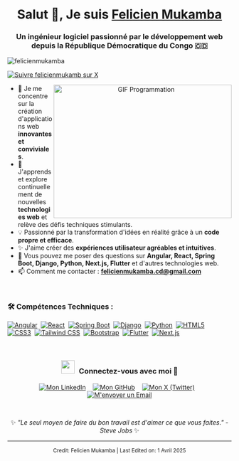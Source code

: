 <h1 align="center">Salut 👋, Je suis <a href="https://github.com/felicienmukamba/" target="blank">Felicien Mukamba</a></h1>
<h3 align="center">Un ingénieur logiciel passionné par le développement web depuis la République Démocratique du Congo 🇨🇩</h3>

<p align="left"> <img src="https://komarev.com/ghpvc/?username=felicienmukamba&label=Vues%20du%20Profil&color=0e75b6&style=flat" alt="felicienmukamba" /> </p>

<p align="left"> <a href="https://x.com/felicienmukamb" target="blank"><img src="https://img.shields.io/twitter/follow/felicienmukamb?logo=x&style=for-the-badge" alt="Suivre felicienmukamb sur X" /></a> </p>

<a target="_blank" align="center">
  <img align="right" top="500" height="300" width="400" alt="GIF Programmation" src="https://media.giphy.com/media/SWoSkN6DxTszqIKEqv/giphy.gif">
</a>

- 🔭 Je me concentre sur la création d'applications web **innovantes et conviviales**.
- 🌱 J'apprends et explore continuellement de nouvelles **technologies web** et relève des défis techniques stimulants.
- 💡 Passionné par la transformation d'idées en réalité grâce à un **code propre et efficace**.
- ✨ J'aime créer des **expériences utilisateur agréables et intuitives**.
- 💬 Vous pouvez me poser des questions sur **Angular, React, Spring Boot, Django, Python, Next.js, Flutter** et d'autres technologies web.
- 📫 Comment me contacter : **[felicienmukamba.cd@gmail.com](mailto:felicienmukamba.cd@gmail.com)**

<br/>

<h3 align="left">🛠️ Compétences Techniques :</h3>
<p align="left">
  <a href="https://angular.io/" target="_blank" rel="noreferrer"><img src="https://img.shields.io/badge/Angular-%23DD0031.svg?style=for-the-badge&logo=angular&logoColor=white" alt="Angular"/></a>&nbsp;
  <a href="https://react.dev/" target="_blank" rel="noreferrer"><img src="https://img.shields.io/badge/React-%2320232a.svg?style=for-the-badge&logo=react&logoColor=%2361DAFB" alt="React"/></a>&nbsp;
  <a href="https://spring.io/projects/spring-boot" target="_blank" rel="noreferrer"><img src="https://img.shields.io/badge/Spring_Boot-%23F2F4F9.svg?style=for-the-badge&logo=spring&logoColor=%236DB33F" alt="Spring Boot"/></a>&nbsp;
  <a href="https://www.djangoproject.com/" target="_blank" rel="noreferrer"><img src="https://img.shields.io/badge/Django-%23092E20.svg?style=for-the-badge&logo=django&logoColor=white" alt="Django"/></a>&nbsp;
  <a href="https://www.python.org/" target="_blank" rel="noreferrer"><img src="https://img.shields.io/badge/Python-3776AB?style=for-the-badge&logo=python&logoColor=white" alt="Python"/></a>&nbsp;
  <a href="https://developer.mozilla.org/fr/docs/Web/HTML" target="_blank" rel="noreferrer"><img src="https://img.shields.io/badge/HTML5-%23E34F26.svg?style=for-the-badge&logo=html5&logoColor=white" alt="HTML5"/></a>&nbsp;
  <a href="https://developer.mozilla.org/fr/docs/Web/CSS" target="_blank" rel="noreferrer"><img src="https://img.shields.io/badge/CSS3-%231572B6.svg?style=for-the-badge&logo=css3&logoColor=white" alt="CSS3"/></a>&nbsp;
  <a href="https://tailwindcss.com/" target="_blank" rel="noreferrer"><img src="https://img.shields.io/badge/Tailwind_CSS-%2338B2AC.svg?style=for-the-badge&logo=tailwind-css&logoColor=white" alt="Tailwind CSS"/></a>&nbsp;
  <a href="https://getbootstrap.com/" target="_blank" rel="noreferrer"><img src="https://img.shields.io/badge/Bootstrap-%23563D7C.svg?style=for-the-badge&logo=bootstrap&logoColor=white" alt="Bootstrap"/></a>&nbsp;
  <a href="https://flutter.dev/" target="_blank" rel="noreferrer"><img src="https://img.shields.io/badge/Flutter-%2302569B.svg?style=for-the-badge&logo=flutter&logoColor=white" alt="Flutter"/></a>&nbsp;
  <a href="https://nextjs.org/" target="_blank" rel="noreferrer"><img src="https://img.shields.io/badge/Next.js-%23000000.svg?style=for-the-badge&logo=nextdotjs&logoColor=white" alt="Next.js"/></a>&nbsp;
</p>

<br/>

<h3 align="center"><img src="https://media.giphy.com/media/iY8CRBdQXODJSCERIr/giphy.gif" width="30" height="30" style="margin-right: 10px;">Connectez-vous avec moi 🤝</h3>
<p align="center">
  <a href="https://www.linkedin.com/in/felicien-mukamba-5b49ab252/" target="_blank"><img align="center" src="https://img.shields.io/badge/LinkedIn-0077B5?style=for-the-badge&logo=linkedin&logoColor=white" alt="Mon LinkedIn"/></a> &nbsp;&nbsp;
  <a href="https://github.com/felicienmukamba/" target="_blank"><img align="center" src="https://img.shields.io/badge/GitHub-100000?style=for-the-badge&logo=github&logoColor=white" alt="Mon GitHub"/></a> &nbsp;&nbsp;
  <a href="https://x.com/felicienmukamb" target="_blank"><img align="center" src="https://img.shields.io/badge/X-000000?style=for-the-badge&logo=x&logoColor=white" alt="Mon X (Twitter)"/></a> &nbsp;&nbsp;
  <a href="mailto:felicienmukamba.cd@gmail.com" target="_blank"><img align="center" src="https://img.shields.io/badge/Gmail-D14836?style=for-the-badge&logo=gmail&logoColor=white" alt="M'envoyer un Email"/></a>
</p>
<br/>

<p align="center">✨ <i>"Le seul moyen de faire du bon travail est d'aimer ce que vous faites." - Steve Jobs</i> ✨</p>

---

<p align="center">
  <small>Credit: Felicien Mukamba | Last Edited on: 1 Avril 2025</small>
</p>
